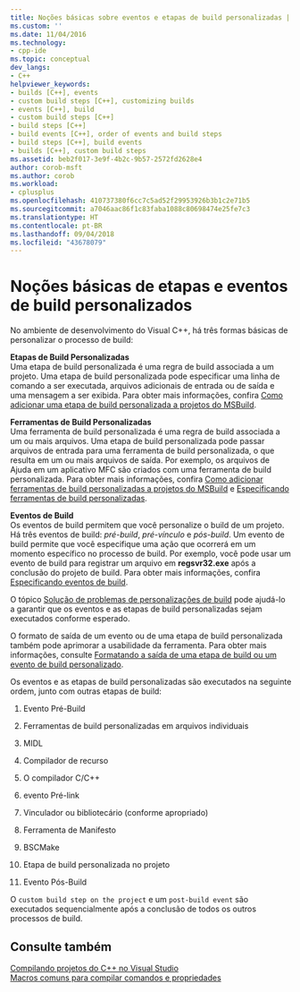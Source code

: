 ```yaml
---
title: Noções básicas sobre eventos e etapas de build personalizadas | Microsoft Docs
ms.custom: ''
ms.date: 11/04/2016
ms.technology:
- cpp-ide
ms.topic: conceptual
dev_langs:
- C++
helpviewer_keywords:
- builds [C++], events
- custom build steps [C++], customizing builds
- events [C++], build
- custom build steps [C++]
- build steps [C++]
- build events [C++], order of events and build steps
- build steps [C++], build events
- builds [C++], custom build steps
ms.assetid: beb2f017-3e9f-4b2c-9b57-2572fd2628e4
author: corob-msft
ms.author: corob
ms.workload:
- cplusplus
ms.openlocfilehash: 410737380f6cc7c5ad52f29953926b3b1c2e71b5
ms.sourcegitcommit: a7046aac86f1c83faba1088c80698474e25fe7c3
ms.translationtype: HT
ms.contentlocale: pt-BR
ms.lasthandoff: 09/04/2018
ms.locfileid: "43678079"
---
```

# <a name="understanding-custom-build-steps-and-build-events"></a>Noções básicas de etapas e eventos de build personalizados
No ambiente de desenvolvimento do Visual C++, há três formas básicas de personalizar o processo de build:  
  
 **Etapas de Build Personalizadas**  
 Uma etapa de build personalizada é uma regra de build associada a um projeto. Uma etapa de build personalizada pode especificar uma linha de comando a ser executada, arquivos adicionais de entrada ou de saída e uma mensagem a ser exibida. Para obter mais informações, confira [Como adicionar uma etapa de build personalizada a projetos do MSBuild](../build/how-to-add-a-custom-build-step-to-msbuild-projects.md).  
  
 **Ferramentas de Build Personalizadas**  
 Uma ferramenta de build personalizada é uma regra de build associada a um ou mais arquivos. Uma etapa de build personalizada pode passar arquivos de entrada para uma ferramenta de build personalizada, o que resulta em um ou mais arquivos de saída. Por exemplo, os arquivos de Ajuda em um aplicativo MFC são criados com uma ferramenta de build personalizada. Para obter mais informações, confira [Como adicionar ferramentas de build personalizadas a projetos do MSBuild](../build/how-to-add-custom-build-tools-to-msbuild-projects.md) e [Especificando ferramentas de build personalizadas](../ide/specifying-custom-build-tools.md).  
  
 **Eventos de Build**  
 Os eventos de build permitem que você personalize o build de um projeto. Há três eventos de build: *pré-build*, *pré-vínculo* e *pós-build*. Um evento de build permite que você especifique uma ação que ocorrerá em um momento específico no processo de build. Por exemplo, você pode usar um evento de build para registrar um arquivo em **regsvr32.exe** após a conclusão do projeto de build. Para obter mais informações, confira [Especificando eventos de build](../ide/specifying-build-events.md).  
  
 O tópico [Solução de problemas de personalizações de build](../ide/troubleshooting-build-customizations.md) pode ajudá-lo a garantir que os eventos e as etapas de build personalizadas sejam executados conforme esperado.  
  
 O formato de saída de um evento ou de uma etapa de build personalizada também pode aprimorar a usabilidade da ferramenta. Para obter mais informações, consulte [Formatando a saída de uma etapa de build ou um evento de build personalizado](../ide/formatting-the-output-of-a-custom-build-step-or-build-event.md).  
  
 Os eventos e as etapas de build personalizadas são executados na seguinte ordem, junto com outras etapas de build:  
  
1.  Evento Pré-Build  
  
2.  Ferramentas de build personalizadas em arquivos individuais  
  
3.  MIDL  
  
4.  Compilador de recurso  
  
5.  O compilador C/C++  
  
6.  evento Pré-link  
  
7.  Vinculador ou bibliotecário (conforme apropriado)  
  
8.  Ferramenta de Manifesto  
  
9. BSCMake  
  
10. Etapa de build personalizada no projeto  
  
11. Evento Pós-Build  
  
 O `custom build step on the project` e um `post-build event` são executados sequencialmente após a conclusão de todos os outros processos de build.  
  
## <a name="see-also"></a>Consulte também  
 [Compilando projetos do C++ no Visual Studio](../ide/building-cpp-projects-in-visual-studio.md)   
 [Macros comuns para compilar comandos e propriedades](../ide/common-macros-for-build-commands-and-properties.md)   
